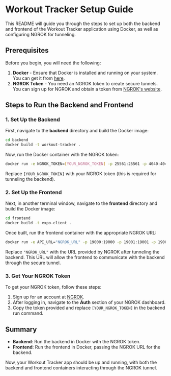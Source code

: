 
# Workout Tracker Setup Guide

This README will guide you through the steps to set up both the backend and frontend of the Workout Tracker application using Docker, as well as configuring NGROK for tunneling.

## Prerequisites

Before you begin, you will need the following:

1. **Docker** - Ensure that Docker is installed and running on your system. You can get it from [here](https://www.docker.com/get-started).
2. **NGROK Token** - You need an NGROK token to create secure tunnels. You can sign up for NGROK and obtain a token from [NGROK's website](https://ngrok.com/).

## Steps to Run the Backend and Frontend

### 1. Set Up the Backend

First, navigate to the **backend** directory and build the Docker image:

```bash
cd backend
docker build -t workout-tracker .
```

Now, run the Docker container with the NGROK token:

```bash
docker run -e NGROK_TOKEN=[YOUR_NGROK_TOKEN] -p 25561:25561 -p 4040:4040 workout-tracker
```

Replace `[YOUR_NGROK_TOKEN]` with your NGROK token (this is required for tunneling the backend).

### 2. Set Up the Frontend

Next, in another terminal window, navigate to the **frontend** directory and build the Docker image:

```bash
cd frontend
docker build -t expo-client .
```

Once built, run the frontend container with the appropriate NGROK URL:

```bash
docker run -e API_URL="NGROK_URL" -p 19000:19000 -p 19001:19001 -p 19002:19002 -p 19006:19006 -p 8081:8081 expo-client
```

Replace `"NGROK_URL"` with the URL provided by NGROK after tunneling the backend. This URL will allow the frontend to communicate with the backend through the secure tunnel.

### 3. Get Your NGROK Token

To get your NGROK token, follow these steps:

1. Sign up for an account at [NGROK](https://ngrok.com/).
2. After logging in, navigate to the **Auth** section of your NGROK dashboard.
3. Copy the token provided and replace `[YOUR_NGROK_TOKEN]` in the backend run command.

## Summary

- **Backend**: Run the backend in Docker with the NGROK token.
- **Frontend**: Run the frontend in Docker, passing the NGROK URL for the backend.

Now, your Workout Tracker app should be up and running, with both the backend and frontend containers interacting through the NGROK tunnel.
